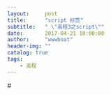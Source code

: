 ```yaml
---
layout:     post
title:      "script 标签"
subtitle:   " \"高程3之script\""
date:       2017-04-21 10:00:00
author:     "wwwboat"
header-img: ""
catalog: true
tags:
    - 高程
---
```


#<script>标签的一些特性

script标签的src属性不仅可以链接当前域的链接，也可链接到外部域的链接。

<script>标签拥有async属性，表示立即下载文件。这一属性只对外部引用的script文件有效。当多个script标签都存在这一属性时，并不会按照前后顺序排序下载，因此此时需要这些文件内容互不关联。   
<br/>

  

<script>标签拥有defer属性，表示文档加载完毕后再加载。

